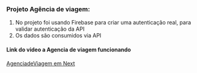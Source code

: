 ### Projeto Agência de viagem:


 
1. No projeto foi usando Firebase para criar uma autenticação real, para validar autenticação da API
2. Os dados são consumidos via API
 




#### Link do video a Agencia de viagem funcionando
[AgenciadeViagem em Next](https://mega.nz/file/C8o0hDJD#8jc8JOqR-XRSDSlbfJ_ohaJWQaJ-FOtgZHX7cib5jaU)

